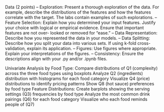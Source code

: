 Data (2 points)
– Exploration: Present a thorough exploration of the data. For example, describe the
distributions of the features and how the features correlate with the target. The labs
contain examples of such explorations.
– Feature Selection: Explain how you determined your input features. Justify your
choice with logical or empirical evidence. Ensure that important features are not over-
looked or removed for “ease.”
– Data Representation: Describe how you represented the data in your models.
– Data Splitting: Describe how you split your data into various sets. If using k-fold
cross-validation, explain its application.
– Figures: Use figures where appropriate. Explain your interpretations of the figures.
– Consistency: Ensure the descriptions align with your .py and/or .ipynb files.


Univariate Analysis by Food Type:
Compare distributions of Q1 (complexity) across the three food types using boxplots
Analyze Q2 (ingredients) distribution with histograms for each food category
Visualize Q4 (price) distributions to identify pricing patterns
Show Q8 (hot sauce) preferences by food type
Feature Distributions:
Create barplots showing the serving settings (Q3) frequencies by food type
Analyze the most common drink pairings (Q6) for each food category
Visualize who each food reminds people of (Q7)